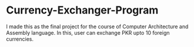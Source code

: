 # Currency-Exchanger-Program
I made this as the final project for the course of Computer Architecture and Assembly language.
In this, user can exchange PKR upto 10 foreign currencies.
